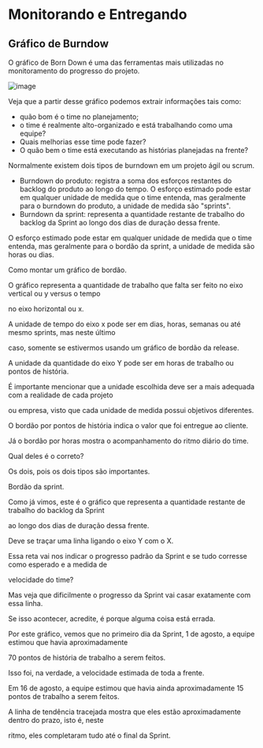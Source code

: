 # Monitorando e Entregando

## Gráfico de Burndow

O gráfico de Born Down é uma das ferramentas mais utilizadas no monitoramento do progresso do projeto.

![image](https://user-images.githubusercontent.com/52088444/232313375-b84bc8c1-c9c7-4cb6-83e8-b0efe7039ef1.png)


Veja que a partir desse gráfico podemos extrair informações tais como:
- quão bom é o time no planejamento;
- o time é realmente alto-organizado e está trabalhando como uma equipe?
- Quais melhorias esse time pode fazer?
- O quão bem o time está executando as histórias planejadas na frente?

Normalmente existem dois tipos de burndown em um projeto ágil ou scrum.
- Burndown do produto: registra a soma dos esforços restantes do backlog do produto ao longo do tempo. O esforço estimado pode estar em qualquer unidade de medida que o time entenda, 
mas geralmente para o burndown do produto, a unidade de medida são "sprints".
- Burndown da sprint: representa a quantidade restante de trabalho do backlog da Sprint ao longo dos dias de duração dessa frente.

O esforço estimado pode estar em qualquer unidade de medida que o time entenda, mas geralmente para o bordão da sprint, a unidade de medida são horas ou dias.

Como montar um gráfico de bordão.

O gráfico representa a quantidade de trabalho que falta ser feito no eixo vertical ou y versus o tempo

no eixo horizontal ou x.

A unidade de tempo do eixo x pode ser em dias, horas, semanas ou até mesmo sprints, mas neste último

caso, somente se estivermos usando um gráfico de bordão da release.

A unidade da quantidade do eixo Y pode ser em horas de trabalho ou pontos de história.

É importante mencionar que a unidade escolhida deve ser a mais adequada com a realidade de cada projeto

ou empresa, visto que cada unidade de medida possui objetivos diferentes.

O bordão por pontos de história indica o valor que foi entregue ao cliente.

Já o bordão por horas mostra o acompanhamento do ritmo diário do time.

Qual deles é o correto?

Os dois, pois os dois tipos são importantes.

Bordão da sprint.

Como já vimos, este é o gráfico que representa a quantidade restante de trabalho do backlog da Sprint

ao longo dos dias de duração dessa frente.

Deve se traçar uma linha ligando o eixo Y com o X.

Essa reta vai nos indicar o progresso padrão da Sprint e se tudo corresse como esperado e a medida de

velocidade do time?

Mas veja que dificilmente o progresso da Sprint vai casar exatamente com essa linha.

Se isso acontecer, acredite, é porque alguma coisa está errada.

Por este gráfico, vemos que no primeiro dia da Sprint, 1 de agosto, a equipe estimou que havia aproximadamente

70 pontos de história de trabalho a serem feitos.

Isso foi, na verdade, a velocidade estimada de toda a frente.

Em 16 de agosto, a equipe estimou que havia ainda aproximadamente 15 pontos de trabalho a serem feitos.

A linha de tendência tracejada mostra que eles estão aproximadamente dentro do prazo, isto é, neste

ritmo, eles completaram tudo até o final da Sprint.



